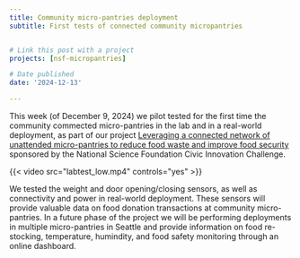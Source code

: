 ```yaml
---
title: Community micro-pantries deployment
subtitle: First tests of connected community micropantries


# Link this post with a project
projects: [nsf-micropantries]

# Date published
date: '2024-12-13'

---
```


This week (of December 9, 2024) we pilot tested for the first time the community commected micro-pantries in the lab and in a real-world deployment, as part of our project [Leveraging a connected network of unattended micro-pantries to reduce food waste and improve food security](https://www.nsf.gov/awardsearch/showAward?AWD_ID=2431098&HistoricalAwards=false) sponsored by the National Science Foundation Civic Innovation Challenge.

{{< video src="labtest_low.mp4" controls="yes" >}}

We tested the weight and door opening/closing sensors, as well as connectivity and power in real-world deployment. These sensors will provide valuable data on food donation transactions at community micro-pantries. In a future phase of the project we will be performing deployments in multiple micro-pantries in Seattle and provide information on food re-stocking, temperature, humindity, and food safety monitoring through an online dashboard.
